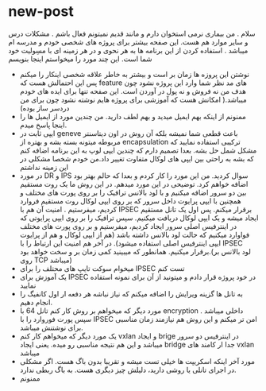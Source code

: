 # new-post
سلام . من بیماری نرمی استخوان دارم و مانند قدیم نمیتونم فعال باشم . مشکلات درس و سایر موارد هم هست. این صفحه بیشتر برای پروژه های شخصی خودم و مدرسه ام میباشد . استفاده کردن از این برنامه ها به هر نحوی و در هر زمینه ای با مسِولیت خود شما است. این چند مورد را میخواستم اینجا بنویسم
- نوشتن این پروزه ها زمان بر است و بیشتر به خاطر علاقه شخصی اینکار را میکنم پس این احتمالش هست که feature های مد نظر شما وارد این پروژه نشود چون هدف من نه فروش و نه پول در آوردن است. این صفحه تنها برای ایده های خودم میباشد.( امکانش هست که آموزشی برای پروژه هایم نوشته نشود چون برای من دردسر ساز بوده)
- ممنونم از اینکه بهم ایمیل میدید و بهم لطف دارید. من چندین مورد از ایمیل ها را اینجا پاسخ میدم.
- ایپی ثابت در geneve باعث قطعی شما نمیشه بلکه آن روش در اون دیتاسنتر مربوطه میتونه بسته بشه و بهتره از encapsulation ترکیبی استفاده نمایید که مشکل شمل حل بشه. بعدا تصمیم دارم که چندین ایپی لوپ به این برنامه اضافه کنم که بشه به راحتی بین ایپی های لوکال متفاوت تغییر داد.من خودم شخصا مشکلی در این زمینه نداشتم
- در مورد DR و IPS سوال کردید. من این مورد را کار کردم و بعدا که حالم بهتر بود اضافه خواهم کرد. توضیحی در این مورد میدهم. در این روش ما یک روت مستقیم بین دو سرور اضافه میکنیم و با لود بالانس ترافیک را بر روی پورت های مختلف و همچنین با ایپی پرایوت داخل سرور که بر روی ایپی لوکال روت مستقیم فروارد کردیم، میفرستیم . امنیت آن هم با IPSEC برقرار میکنم. پس اول یک تانل مستقیم ایجاد میشه و یک ایپی لوکال دریافت میکنیم. سپس ترافیک را بر روی ایپی پرایوتی که در اینترفیس اصلی سرور ایجاد کردیم، میفرستیم و بر روی پورت های مختلف فواوارد میکنیم که حالت لود بالانس داشته باشد (هم از ایپی لوکال و هم از پرایوت ایپی اینترفیس اصلی استفاده میشود). در آخر هم امنیت این ارتباط را با IPSEC برقرار میکنیم. همانطور که میبینید کمی زمان بر و سخت خواهد بود.(لود بالانس بر روی TCP میباشد)
- میخوام سوکت تایپ های محتلف را برای IPSEC تست کنم
- یک آموزش برای IPSEC در خود پروژه قرار دادم و میتونید از آن برای نمونه استفاده نمایید
- به تانل ها گزینه ویرایش را اضافه میکنم که نیاز نباشه هر دفعه ار اول کانفیگ را انجام دهیم.
- مورد دیگر که میخواهم بر روش کار کنم تانل 64 با encryption داخلی میباشد . سپس پورت فوروارد را با IPSEC امن تر میکنم و این روش هم نیازمند زمان مناسبی برای نوشتنش میباشد.
- یک مورد دیگر که میخواهم کار کنم vxlan و ایجاد brige در اینترفیس دو سرور میباشد و این هم نتیجه مناسبی رو میده. یعنی ایجاد bridge جدا ار کامند های vxlan میباشد
- مورد آخر اینکه اسکریپت ها خیلی تست میشه و تقریبا بدون باگ هست. اگر مشکلی در اجرای تانلی یا روشی دارید، دلیلش چیز دیگری هست. به باگ ربطی ندارد.
- ممنونم 
